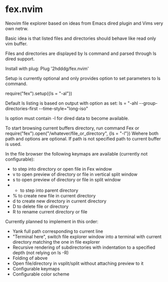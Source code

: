 # fex.nvim
Neovim file explorer based on ideas from Emacs dired plugin and Vims very own netrw.

Basic idea is that listed files and directories should behave like read only vim buffer.

Files and directories are displayed by ls command and parsed through ls dired support.

Install with plug:
  Plug '2hdddg/fex.nvim'

Setup is currently optional and only provides option to set parameters to ls command.

require("fex").setup({ls = "-al"})

Default ls listing is based on output with option as set:
    ls = "-ahl --group-directories-first --time-style="long-iso"

ls option must contain -l for dired data to become available.

To start browsing current buffers directory, run command Fex or
    require("fex").open("/whatever/file_or_directory", {ls = "-l"})
Wehere both path and options are optional. If path is not specified path to current buffer is used.

In the file browser the following keymaps are available (currently not configurable):
* <CR> to step into directory or open file in Fex window
* v to open preview of directory or file in vertical split window
* s to open preview of directory or file in split window
* - to step into parent directory
* % to create new file in current directory
* d to create new directory in current directory
* D to delete file or directory
* R to rename current directory or file

Currently planned to implement in this order:
* Yank full path corresponding to current line
* "Terminal here", switch file explorer window into a terminal with current directory matching the one in file explorer
* Recursive rendering of subdirectories with indentation to a specified depth (not relying on ls -R)
* Folding of above
* Open file/directory in vsplit/split without attaching preview to it
* Configurable keymaps
* Configurable color scheme

